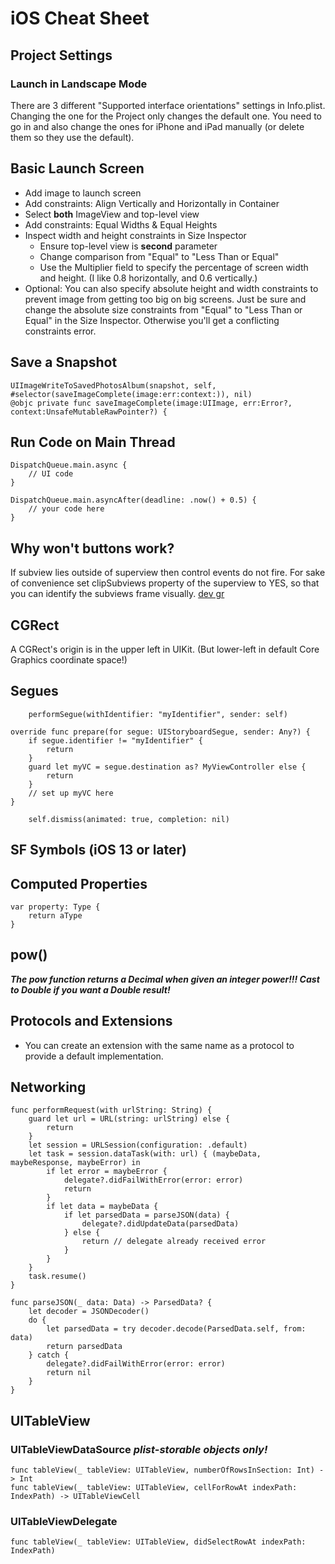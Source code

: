 # iOS Cheat Sheet

## Project Settings

### Launch in Landscape Mode

There are 3 different "Supported interface orientations" settings in Info.plist. Changing the one for the Project only changes the default one. You need to go in and also change the ones for iPhone and iPad manually (or delete them so they use the default).

## Basic Launch Screen

* Add image to launch screen
* Add constraints: Align Vertically and Horizontally in Container
* Select **both** ImageView and top-level view
* Add constraints: Equal Widths & Equal Heights
* Inspect width and height constraints in Size Inspector
  * Ensure top-level view is **second** parameter
  * Change comparison from "Equal" to "Less Than or Equal"
  * Use the Multiplier field to specify the percentage of screen width and height. (I like 0.8 horizontally, and 0.6 vertically.)
* Optional: You can also specify absolute height and width constraints to prevent image from getting too big on big screens. Just be sure and change the absolute size constraints from "Equal" to "Less Than or Equal" in the Size Inspector. Otherwise you'll get a conflicting constraints error.

## Save a Snapshot

```
UIImageWriteToSavedPhotosAlbum(snapshot, self, #selector(saveImageComplete(image:err:context:)), nil)
@objc private func saveImageComplete(image:UIImage, err:Error?, context:UnsafeMutableRawPointer?) {
```

## Run Code on Main Thread

```
DispatchQueue.main.async {
    // UI code
}
```

```
DispatchQueue.main.asyncAfter(deadline: .now() + 0.5) {
    // your code here
}
```

## Why won't buttons work?

If subview lies outside of superview then control events do not fire. For sake of convenience set clipSubviews property of the superview to YES, so that you can identify the subviews frame visually. [dev gr](https://stackoverflow.com/questions/21128517/why-is-my-touch-up-inside-event-for-my-uibutton-not-being-called#comment34569319_21128871)

## CGRect

A CGRect's origin is in the upper left in UIKit. (But lower-left in default Core Graphics coordinate space!)

## Segues

```
    performSegue(withIdentifier: "myIdentifier", sender: self)
```
```
override func prepare(for segue: UIStoryboardSegue, sender: Any?) {
    if segue.identifier != "myIdentifier" {
        return
    }
    guard let myVC = segue.destination as? MyViewController else {
        return
    }
    // set up myVC here
}
```        
```
    self.dismiss(animated: true, completion: nil)
```

## SF Symbols (iOS 13 or later)

## Computed Properties

```
var property: Type {
	return aType
}
```

## pow()

***The pow function returns a Decimal when given an integer power!!! Cast to Double if you want a Double result!***

## Protocols and Extensions

* You can create an extension with the same name as a protocol to provide a default implementation.

## Networking

```
func performRequest(with urlString: String) {
    guard let url = URL(string: urlString) else {
        return
    }
    let session = URLSession(configuration: .default)
    let task = session.dataTask(with: url) { (maybeData, maybeResponse, maybeError) in
        if let error = maybeError {
            delegate?.didFailWithError(error: error)
            return
        }
        if let data = maybeData {
            if let parsedData = parseJSON(data) {
                delegate?.didUpdateData(parsedData)
            } else {
                return // delegate already received error
            }
        }
    }
    task.resume()
}

func parseJSON(_ data: Data) -> ParsedData? {
    let decoder = JSONDecoder()
    do {
        let parsedData = try decoder.decode(ParsedData.self, from: data)
        return parsedData
    } catch {
        delegate?.didFailWithError(error: error)
        return nil
    }
}
```

## UITableView

### UITableViewDataSource *plist-storable objects only!*
``func tableView(_ tableView: UITableView, numberOfRowsInSection: Int) -> Int``  
``func tableView(_ tableView: UITableView, cellForRowAt indexPath: IndexPath) -> UITableViewCell``

### UITableViewDelegate
``func tableView(_ tableView: UITableView, didSelectRowAt indexPath: IndexPath)``  
